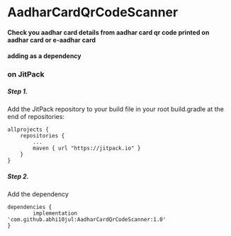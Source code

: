 # AadharCardQrCodeScanner
#### Check you aadhar card details from aadhar card qr code printed on aadhar card or e-aadhar card

#### adding as a dependency

### on JitPack

##### Step 1. 
Add the JitPack repository to your build file in your root build.gradle at the end of repositories:

	allprojects {
		repositories {
			...
			maven { url "https://jitpack.io" }
		}
	}
##### Step 2. 
Add the dependency

    dependencies {
	        implementation 'com.github.abhi10jul:AadharCardQrCodeScanner:1.0'
	}
  
